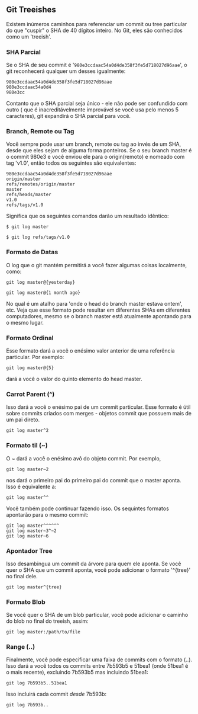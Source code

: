 ﻿## Git Treeishes ##

Existem inúmeros caminhos para referenciar um commit ou tree particular do que
"cuspir" o SHA de 40 dígitos inteiro. No Git, eles são conhecidos como um 
'treeish'.

### SHA Parcial ###

Se o SHA de seu commit é '<code>980e3ccdaac54a0d4de358f3fe5d718027d96aae</code>',
o git reconhecerá qualquer um desses igualmente: 

	980e3ccdaac54a0d4de358f3fe5d718027d96aae
	980e3ccdaac54a0d4
	980e3cc

Contanto que o SHA parcial seja único - ele não pode ser confundido com outro
( que é inacreditávelmente improvável se você usa pelo menos 5 caracteres), git
expandirá o SHA parcial para você.
   

### Branch, Remote ou Tag ###

Você sempre pode usar um branch, remote ou tag ao invés de um SHA, desde que 
eles sejam de alguma forma ponteiros. Se o seu branch master é o commit 
980e3 e você enviou ele para o origin(remoto) e nomeado com tag 'v1.0', então
todos os seguintes são equivalentes:

	980e3ccdaac54a0d4de358f3fe5d718027d96aae
	origin/master
	refs/remotes/origin/master
	master
	refs/heads/master
	v1.0
	refs/tags/v1.0

Significa que os seguintes comandos darão um resultado idêntico:	

	$ git log master
	
	$ git log refs/tags/v1.0
	

### Formato de Datas ###

O log que o git mantém permitirá a você fazer algumas coisas localmente, como:

	git log master@{yesterday}

	git log master@{1 month ago}

No qual é um atalho para 'onde o head do branch master estava ontem', etc. 
Veja que esse formato pode resultar em diferentes SHAs em diferentes 
computadores, mesmo se o branch master está atualmente apontando para o 
mesmo lugar.	


### Formato Ordinal ###

Esse formato dará a você o enésimo valor anterior de uma referência particular.
Por exemplo:

	git log master@{5}

dará a você o valor do quinto elemento do head master.

	
### Carrot Parent (^) ###

Isso dará a você o enésimo pai de um commit particular. Esse formato é útil 
sobre commits criados com merges - objetos commit que possuem mais de um pai 
direto.

	git log master^2
	
	
### Formato til (~) ###

O ~ dará a você o enésimo avô do objeto commit. Por exemplo,

	git log master~2
	
nos dará o primeiro pai do primeiro pai do commit que o master aponta. Isso é
equivalente a:

	git log master^^

Você também pode continuar fazendo isso. Os sequintes formatos apontarão para o
mesmo commit:

	git log master^^^^^^
	git log master~3^~2
	git log master~6

### Apontador Tree ###

Isso desambingua um commit da árvore para quem ele aponta. Se você quer o
SHA que um commit aponta, você pode adicionar o formato '^{tree}' no final dele.

	git log master^{tree}

### Formato Blob ###

Se você quer o SHA de um blob particular, você pode adicionar o caminho do blob
no final do treeish, assim:

	git log master:/path/to/file
	
### Range (..) ###

Finalmente, você pode especificar uma faixa de commits com o formato (..).
Isso dará a você todos os commits entre 7b593b5 e 51bea1 (onde 51bea1 é o 
mais recente), excluindo 7b593b5 mas incluindo 51bea1:

	git log 7b593b5..51bea1

Isso incluirá cada commit *desde* 7b593b:     

	git log 7b593b.. 
	
	